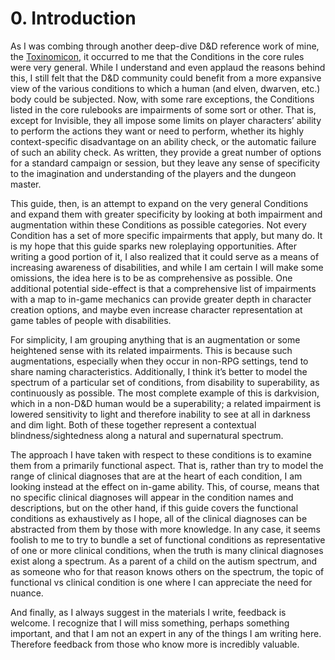 # 0. Introduction
As I was combing through another deep-dive D&D reference work of mine, the [Toxinomicon](https://github.com/HilltownStudios/toxinomicon), it occurred to me that the Conditions in the core rules were very general. While I understand and even applaud the reasons behind this, I still felt that the D&D community could benefit from a more expansive view of the various conditions to which a human (and elven, dwarven, etc.) body could be subjected. Now, with some rare exceptions, the Conditions listed in the core rulebooks are impairments of some sort or other. That is, except for Invisible, they all impose some limits on player characters’ ability to perform the actions they want or need to perform, whether its highly context-specific disadvantage on an ability check, or the automatic failure of such an ability check. As written, they provide a great number of options for a standard campaign or session, but they leave any sense of specificity to the imagination and understanding of the players and the dungeon master.

This guide, then, is an attempt to expand on the very general Conditions and expand them with greater specificity by looking at both impairment and augmentation within these Conditions as possible categories. Not every Condition has a set of more specific impairments that apply, but many do. It is my hope that this guide sparks new roleplaying opportunities. After writing a good portion of it, I also realized that it could serve as a means of increasing awareness of disabilities, and while I am certain I will make some omissions, the idea here is to be as comprehensive as possible. One additional potential side-effect is that a comprehensive list of impairments with a map to in-game mechanics can provide greater depth in character creation options, and maybe even increase character representation at game tables of people with disabilities.

For simplicity, I am grouping anything that is an augmentation or some heightened sense with its related impairments. This is because such augmentations, especially when they occur in non-RPG settings, tend to share naming characteristics. Additionally, I think it’s better to model the spectrum of a particular set of conditions, from disability to superability, as continuously as possible. The most complete example of this is darkvision, which in a non-D&D human would be a superability; a related impairment is lowered sensitivity to light and therefore inability to see at all in darkness and dim light. Both of these together represent a contextual blindness/sightedness along a natural and supernatural spectrum.

The approach I have taken with respect to these conditions is to examine them from a primarily functional aspect. That is, rather than try to model the range of clinical diagnoses that are at the heart of each condition, I am looking instead at the effect on in-game ability. This, of course, means that no specific clinical diagnoses will appear in the condition names and descriptions, but on the other hand, if this guide covers the functional conditions as exhaustively as I hope, all of the clinical diagnoses can be abstracted from them by those with more knowledge. In any case, it seems foolish to me to try to bundle a set of functional conditions as representative of one or more clinical conditions, when the truth is many clinical diagnoses exist along a spectrum. As a parent of a child on the autism spectrum, and as someone who for that reason knows others on the spectrum, the topic of functional vs clinical condition is one where I can appreciate the need for nuance. 

And finally, as I always suggest in the materials I write, feedback is welcome. I recognize that I will miss something, perhaps something important, and that I am not an expert in any of the things I am writing here. Therefore feedback from those who know more is incredibly valuable. 
